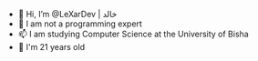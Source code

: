 - 👋 Hi, I’m @LeXarDev | خالد
- 👀 I am not a programming expert
- 📫 I am studying Computer Science at the University of Bisha
- 🌱 I'm 21 years old
<!---
LeXarDev/LeXarDev is a ✨ special ✨ repository because its `README.md` (this file) appears on your GitHub profile.
You can click the Preview link to take a look at your changes.
--->
